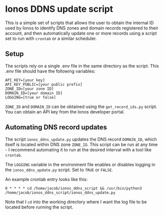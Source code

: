 # Ionos DDNS update script
This is a simple set of scripts that allows the user to obtain the internal ID used by Ionos to identify DNS zones and domain records registered to their account, and then automatically update one or more records using a script set to run with `crontab` or a similar scheduler.

## Setup
The scripts rely on a single .env file in the same directory as the script. This .env file should have the following variables:

```env
API_KEY=[your key]
API_KEY_PUBLIC=[your public prefix]
ZONE_ID=[your zone ID]
DOMAIN_ID=[your domain ID]
LOGGING=[true or false]
```

`ZONE_ID` and `DOMAIN_ID` can be obtained using the `get_record_ids.py` script. You can obtain an API key from the Ionos developer portal.

## Automating DNS record updates
The script `ionos_ddns_update.py` updates the DNS record `DOMAIN_ID`, which itself is located within DNS zone `ZONE_ID`. This script can be run at any time - I recommend automating it to run at the desired interval with a tool like `crontab`.

The `LOGGING` variable in the environment file enables or disables logging in the `ionos_ddns_update.py` script. Set to `TRUE` or `FALSE`.

An example crontab entry looks like this:
```
0 * * * * cd /home/jacob/ionos_ddns_script && /usr/bin/python3 /home/jacob/ionos_ddns_script/ionos_ddns_update.py
```

Note that I `cd` into the working directory where I want the log file to be located before running the script.